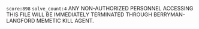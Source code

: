 `score:898` `solve_count:4`
ANY NON-AUTHORIZED PERSONNEL ACCESSING THIS FILE WILL BE IMMEDIATELY TERMINATED THROUGH BERRYMAN-LANGFORD MEMETIC KILL AGENT.
